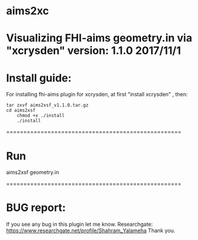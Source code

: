 # aims2xc 
Visualizing FHI-aims geometry.in via "xcrysden"
version:
1.1.0
2017/11/1
===================================================

# Install guide:

For installing fhi-aims plugin for xcrysden, at first "install xcrysden" , then:

	tar zxvf aims2xsf_v1.1.0.tar.gz
	cd aims2xsf
        chmod +x ./install
        ./install

===================================================
# Run 											      
aims2xsf geometry.in						
					
===================================================
# BUG report:
If you see any bug in this plugin let me know.
Researchgate:	https://www.researchgate.net/profile/Shahram_Yalameha
Thank you.
